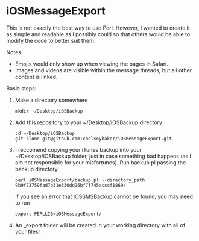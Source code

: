 iOSMessageExport
================
This is not exactly the best way to use Perl. However, I wanted to create it as simple and readable as I possibly could so that others would be able to modify the code to better suit them. 

Notes

* Emojis would only show up when viewing the pages in Safari. 
* Images and videos are visible within the message threads, but all other content is linked. 

Basic steps: 

1. Make a directory somewhere 
    ```
    mkdir ~/Desktop/iOSBackup
    ```
2. Add this repository to your ~/Desktop/iOSBackup directory 
    ```
    cd ~/Desktop/iOSBackup
    git clone git@github.com:chelseybaker/iOSMessageExport.git
    ```
3. I reccomend copying your iTunes backup into your ~/Desktop/iOSBackup folder, just in case something bad happens (as I am not responsible for your misfortunes). Run backup.pl passing the backup directory. 
    ```
    perl iOSMessageExport/backup.pl --directory_path 9b9f73759fad7b31e330dd26bf7f745acccf1869/
    ```
    If you see an error that iOSSMSBackup cannot be found, you may need to run 
    ```
    export PERLLIB=iOSMessageExport/
    ```

4. An _export folder will be created in your working directory with all of your files! 
